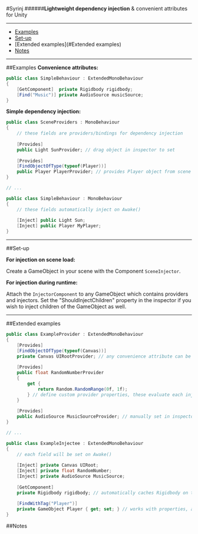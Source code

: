 #Syrinj
######**Lightweight dependency injection** & convenient attributes for Unity

---

* [Examples](#Examples)
* [Set-up](#Set-up)
* [Extended examples](#Extended examples)
* [Notes](#Notes)

---
##Examples
**Convenience attributes:**
```csharp
public class SimpleBehaviour : ExtendedMonoBehaviour
{
    [GetComponent]  private Rigidbody rigidbody;
    [Find("Music")] private AudioSource musicSource;
}
```

**Simple dependency injection:**
```csharp
public class SceneProviders : MonoBehaviour 
{
    // these fields are providers/bindings for dependency injection
    
    [Provides] 
    public Light SunProvider; // drag object in inspector to set
    
    [Provides]
    [FindObjectOfType(typeof(Player))]
    public Player PlayerProvider; // provides Player object from scene
}

// ...

public class SimpleBehaviour : MonoBehaviour
{
    // these fields automatically inject on Awake()
    
    [Inject] public Light Sun; 
    [Inject] public Player MyPlayer;
}
```

---

##Set-up

**For injection on scene load:**

Create a GameObject in your scene with the Component `SceneInjector`. 

**For injection during runtime:**

Attach the `InjectorComponent` to any GameObject which contains providers and injectors. Set the "ShouldInjectChildren" property in the inspector if you wish to inject children of the GameObject as well.

---

##Extended examples
```csharp
public class ExampleProvider : ExtendedMonoBehaviour
{
    [Provides]
    [FindObjectOfType(typeof(Canvas))]
    private Canvas UIRootProvider; // any convenience attribute can be combined with "Provides"
    
    [Provides]
    public float RandomNumberProvider 
    {
        get {
            return Random.RandomRange(0f, 1f); 
        } // define custom provider properties, these evaluate each injection
    }
    
    [Provides]
    public AudioSource MusicSourceProvider; // manually set in inspector
}

// ...

public class ExampleInjectee : ExtendedMonoBehaviour
{
    // each field will be set on Awake()
    
    [Inject] private Canvas UIRoot;
    [Inject] private float RandomNumber;
    [Inject] private AudioSource MusicSource;
    
    [GetComponent] 
    private Rigidbody rigidbody; // automatically caches Rigidbody on this object
    
    [FindWithTag("Player")]
    private GameObject Player { get; set; } // works with properties, as long as they can be set
}
```

##Notes
